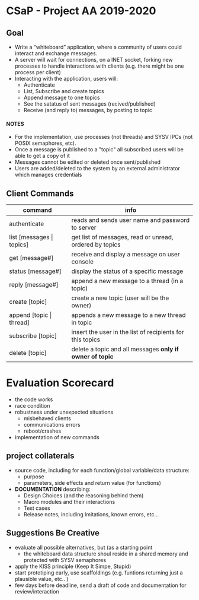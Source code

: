 # CSaP - Project AA 2019-2020
## Goal
- Write a “whiteboard” application, where a community of users could interact and exchange messages.
- A server will wait for connections, on a INET socket, forking new processes to handle interactions with clients (e.g. there might be one process per client)
- Interacting with the application, users will:
    - Authenticate
    - List, Subscribe and create topics
    - Append message to one topics
    - See the satatus of sent messages (recived/published)
    - Receive (and reply to) messages, by posting to topic

#### NOTES
- For the implementation, use processes (not threads) and SYSV IPCs (not POSIX semaphores, etc).
- Once a message is published to a "topic" all subscribed users will be able to get a copy of it
- Messages cannot be edited or deleted once sent/published
- Users are added/deleted to the system by an external administrator which manages credentials

## Client Commands
command | info
---|---
authenticate | reads and sends user name and password to server
list \[messages \| topics\] | get list of messages, read or unread, ordered by topics
get [message#] | receive and display a message on user console
status [message#] | display the status of a specific message
reply [message#] | append a new message to a thread (in a topic)
create [topic] | create a new topic (user will be the owner)
append [topic \| thread] | appends a new message to a new thread in topic
subscribe [topic] | insert the user in the list of recipients for this topics
delete [topic] | delete a topic and all messages **only if owner of topic** 

# Evaluation Scorecard
- the code works
- race condition
- robustness under unexpected situations
    - misbehaved clients
    - communications errors
    - reboot/crashes
- implementation of new commands

## project collaterals
- source code, including for each function/global variable/data structure:
    - purpose
    - parameters, side effects and return value (for functions)
- **DOCUMENTATION** describing:
    - Design Choices (and the reasoning behind them)
    - Macro modules and their interactions
    - Test cases
    - Release notes, including lmitations, known errors, etc...

## Suggestions Be Creative
- evaluate all possible alternatives, but (as a starting point
    - the whiteboard data structure shoul reside in a shared memory and protected with SYSV semaphores
- apply the KISS principle (Keep It Simpe, Stupid)
- start prototiping early, use scaffoldings (e.g. funtions returning just a plausible value, etc.. )
- few days before deadline, send a draft of code and documentation for review/interaction 
